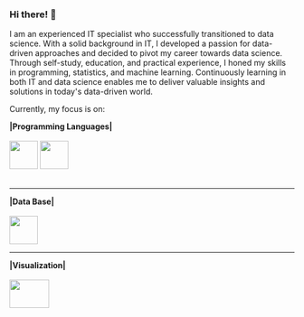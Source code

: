 ### Hi there! 👋
I am an experienced IT specialist who successfully transitioned to data science. With a solid background in IT, I developed a passion for data-driven approaches and decided to pivot my career towards data science. Through self-study, education, and practical experience, I honed my skills in programming, statistics, and machine learning. Continuously learning in both IT and data science enables me to deliver valuable insights and solutions in today's data-driven world.

Currently, my focus is on:

<div display="inline">
<div aling ="center">
<b>|Programming Languages|</b>
</div><br>
<img width="50" height="50" src="https://cdn.jsdelivr.net/gh/devicons/devicon@latest/icons/python/python-original-wordmark.svg" /> 
<img width="50" height="50" src="https://cdn.jsdelivr.net/gh/devicons/devicon@latest/icons/azuresqldatabase/azuresqldatabase-original.svg" />
</div><br>
<hr>
<div display="inline">
<div aling ="center">
<b>|Data Base|</b>
</div><br>
<img width="50" height="50" src="https://cdn.jsdelivr.net/gh/devicons/devicon@latest/icons/mysql/mysql-original-wordmark.svg" />
</div>
<hr>
<div display="inline">
<div aling ="center">
<b>|Visualization|</b>
</div><br>
<img width="70" height="50" src="https://www.advancedexcel.net/wp-content/uploads/2023/05/power-bi.jpg" />
</div>
